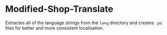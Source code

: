 # Modified-Shop-Translate
 Extractes all of the language strings from the `lang` directory and creates `.po` files for better and more consistent localisation.
